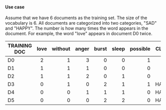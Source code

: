 #### Use case

Assume that we have 6 documents as the training set. The size of the vocabulary is 6. All documents are categorized into two categories, "SAD" and "HAPPY". The number is how many times the word appears in the document. For example, the word "love" appears in document D0 twice.

|TRAINING DOC|love|without|anger|burst|sleep|possible|CLASS|
| ------------- |:-------------:| -----:|-----:|-----:|-----:|-----:|-----:|
|D0|2|1|3|0|0|1|SAD|
|D1|1|1|1|0|0|0|SAD|
|D2|1|1|2|0|1|0|SAD|
|D3|0|1|0|2|1|1|HAPPY|
|D4|0|0|1|1|1|0|HAPPY|
|D5|0|0|0|2|2|0|HAPPY|
